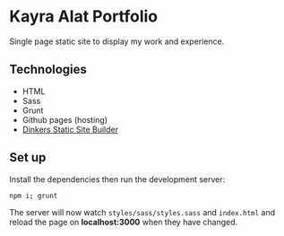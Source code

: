 # Kayra Alat Portfolio

Single page static site to display my work and experience.

## Technologies

* HTML
* Sass
* Grunt
* Github pages (hosting)
* [Dinkers Static Site Builder](https://github.com/Dinkers/Static-Site-Builder)

## Set up

Install the dependencies then run the development server:

```bash
npm i; grunt
```

The server will now watch `styles/sass/styles.sass` and `index.html` and reload the page on **localhost:3000** when they have changed.

